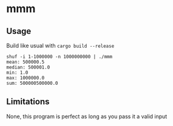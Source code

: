 # mmm

## Usage
Build like usual with `cargo build --release`

```
shuf -i 1-1000000 -n 1000000000 | ./mmm
mean: 500000.5
median: 500001.0
min: 1.0
max: 1000000.0
sum: 500000500000.0

```

## Limitations
None, this program is perfect as long as you pass it a valid input
